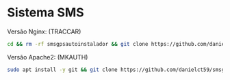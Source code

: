 # Sistema SMS

Versão Nginx: (TRACCAR)
```bash
cd && rm -rf smsgpsautoinstalador && git clone https://github.com/danielct59/smsgps-autoinstalador.git && cd smsgps-autoinstalador && sud chmod +x /install_apache && sudo /install_apache
```

Versão Apache2: (MKAUTH)
```bash
sudo apt install -y git && git clone https://github.com/danielct59/smsgps-autoinstalador.git && sudo chmod -R 777 smsgpsautoinstalador && cd smsgpsautoinstalador && sudo mv install_apache /install_apache && cd / && sudo rm -rf smsgpsautoinstalador && sudo chmod +x /install_apache && sudo /install_apache
```


       
